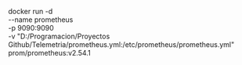 docker run -d \
  --name prometheus \
  -p 9090:9090 \
  -v "D:/Programacion/Proyectos Github/Telemetria/prometheus.yml:/etc/prometheus/prometheus.yml" \
  prom/prometheus:v2.54.1
